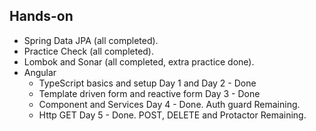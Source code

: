 ## Hands-on

- Spring Data JPA (all completed).
- Practice Check (all completed).
- Lombok and Sonar (all completed, extra practice done).
- Angular 
  - TypeScript basics and setup Day 1 and Day 2 - Done
  - Template driven form and reactive form Day 3 - Done
  - Component and Services Day 4 - Done. Auth guard Remaining.
  - Http GET Day 5 - Done. POST, DELETE and Protactor Remaining.
